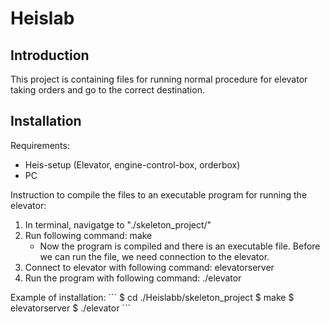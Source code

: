 # Heislab
## Introduction
This project is containing files for running normal procedure for elevator taking orders and go to the correct destination. 

## Installation
Requirements:
- Heis-setup (Elevator, engine-control-box, orderbox)
- PC

Instruction to compile the files to an executable program for running the elevator:
1. In terminal, navigatge to "./skeleton_project/"
2. Run following command: make
    - Now the program is compiled and there is an executable file.
    Before we can run the file, we need connection to the elevator.
3. Connect to elevator with following command: elevatorserver
3. Run the program with following command: ./elevator

Example of installation:
´´´
$ cd ./Heislabb/skeleton_project
$ make
$ elevatorserver
$ ./elevator
´´´
